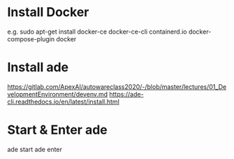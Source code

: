 # Install Docker
e.g. sudo apt-get install docker-ce docker-ce-cli containerd.io docker-compose-plugin docker

# Install ade
https://gitlab.com/ApexAI/autowareclass2020/-/blob/master/lectures/01_DevelopmentEnvironment/devenv.md
https://ade-cli.readthedocs.io/en/latest/install.html

# Start & Enter ade
ade start
ade enter